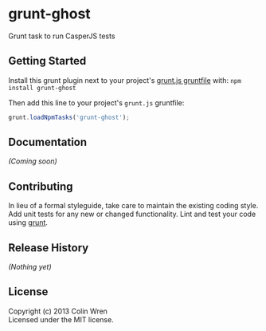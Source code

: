# grunt-ghost

Grunt task to run CasperJS tests

## Getting Started
Install this grunt plugin next to your project's [grunt.js gruntfile][getting_started] with: `npm install grunt-ghost`

Then add this line to your project's `grunt.js` gruntfile:

```javascript
grunt.loadNpmTasks('grunt-ghost');
```

[grunt]: http://gruntjs.com/
[getting_started]: https://github.com/gruntjs/grunt/blob/master/docs/getting_started.md

## Documentation
_(Coming soon)_

## Contributing
In lieu of a formal styleguide, take care to maintain the existing coding style. Add unit tests for any new or changed functionality. Lint and test your code using [grunt][grunt].

## Release History
_(Nothing yet)_

## License
Copyright (c) 2013 Colin Wren  
Licensed under the MIT license.
